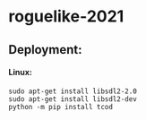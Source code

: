 # roguelike-2021

## Deployment:

#### Linux:
```console
sudo apt-get install libsdl2-2.0
sudo apt-get install libsdl2-dev
python -m pip install tcod
```